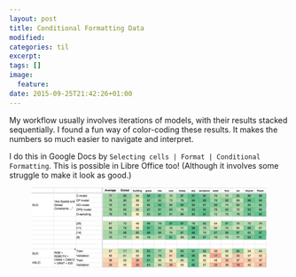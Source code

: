 ```yaml
---
layout: post
title: Conditional Formatting Data
modified:
categories: til
excerpt:
tags: []
image:
  feature:
date: 2015-09-25T21:42:26+01:00
---
```


My workflow usually involves iterations of models, with their results stacked sequentially.
I found a fun way of color-coding these results.
It makes the numbers so much easier to navigate and interpret.

I do this in Google Docs by `Selecting cells | Format | Conditional Formatting`.
This is possible in Libre Office too! (Although it involves some struggle to make it
  look as good.)

<figure>
	<a href="/images/color-conditional-formatting.png"><img src="/images/color-conditional-formatting.png"></a>
</figure>
